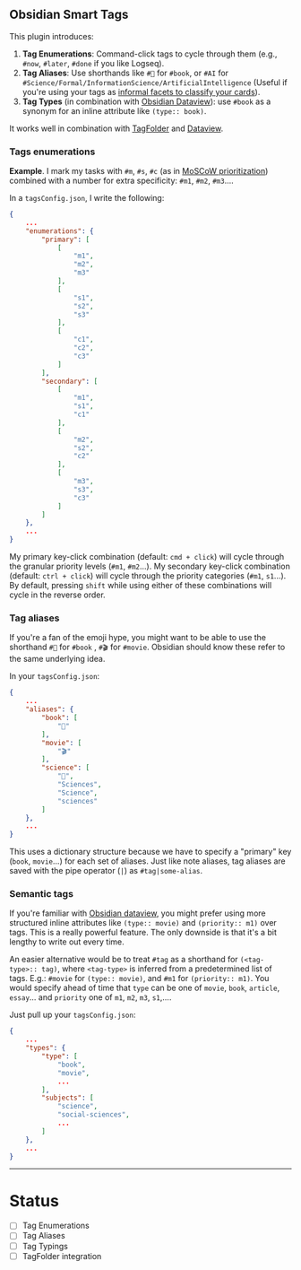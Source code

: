 ## Obsidian Smart Tags

This plugin introduces:

1. **Tag Enumerations**: Command-click tags to cycle through them (e.g., `#now`, `#later`, `#done` if you like Logseq).
2. **Tag Aliases**: Use shorthands like `#📕` for `#book`, or `#AI` for `#Science/Formal/InformationScience/ArtificialIntelligence` (Useful if you're using your tags as [informal facets to classify your cards](https://en.wikipedia.org/wiki/Faceted_classification)).
3. **Tag Types** (in combination with [Obsidian Dataview](https://github.com/blacksmithgu/obsidian-dataview)): use `#book` as a synonym for an inline attribute like `(type:: book)`.

It works well in combination with [TagFolder](https://github.com/vrtmrz/obsidian-tagfolder) and [Dataview](https://github.com/blacksmithgu/obsidian-dataview).

### Tags enumerations

**Example**. I mark my tasks with `#m`, `#s`, `#c` (as in [MoSCoW prioritization](https://www.productplan.com/glossary/moscow-prioritization/)) combined with a number for extra specificity: `#m1`, `#m2`, `#m3`....

In a `tagsConfig.json`, I write the following:

```json
{
	...
	"enumerations": {
		"primary": [
			[
				"m1",
				"m2",
				"m3"
			],
			[
				"s1",
				"s2",
				"s3"
			],
			[
				"c1",
				"c2",
				"c3"
			]
		],
		"secondary": [
			[
				"m1",
				"s1",
				"c1"
			],
			[
				"m2",
				"s2",
				"c2"
			],
			[
				"m3",
				"s3",
				"c3"
			]
		]
	},
	...
}
```

My primary key-click combination (default: `cmd + click`) will cycle through the granular priority levels (`#m1`, `#m2`...). My secondary key-click combination (default: `ctrl + click`) will cycle through the priority categories (`#m1`, `s1`...). By default, pressing `shift` while using either of these combinations will cycle in the reverse order.

### Tag aliases

If you're a fan of the emoji hype, you might want to be able to use the shorthand `#📕` for `#book` , `#🎬` for `#movie`. Obsidian should know these refer to the same underlying idea.

In your `tagsConfig.json`:

```json
{
	...
	"aliases": {
		"book": [
			"📕"
		],
		"movie": [
			"🎬"
		],
		"science": [
			"💭",
			"Sciences",
			"Science",
			"sciences"
		]
	},
	...
}
```

This uses a dictionary structure because we have to specify a "primary" key (`book`, `movie`...) for each set of aliases. Just like note aliases, tag aliases are saved with the pipe operator (`|`) as `#tag|some-alias`.

### Semantic tags

If you're familiar with [Obsidian dataview](https://github.com/blacksmithgu/obsidian-dataview), you might prefer using more structured inline attributes like `(type:: movie)` and `(priority:: m1)` over tags. This is a really powerful feature. The only downside is that it's a bit lengthy to write out every time.

An easier alternative would be to treat `#tag` as a shorthand for `(<tag-type>:: tag)`, where `<tag-type>` is inferred from a predetermined list of tags. E.g.: `#movie` for `(type:: movie)`, and `#m1` for `(priority:: m1)`. You would specify ahead of time that `type` can be one of `movie`, `book`, `article`, `essay`... and `priority` one of `m1`, `m2`, `m3`, `s1`,....

Just pull up your `tagsConfig.json`:

```json
{
	...
	"types": {
		"type": [
			"book",
			"movie",
			...
		],
		"subjects": [
			"science",
			"social-sciences",
			...
		]
	},
	...
}
```

---

# Status

- [ ] Tag Enumerations
- [ ] Tag Aliases
- [ ] Tag Typings
- [ ] TagFolder integration
